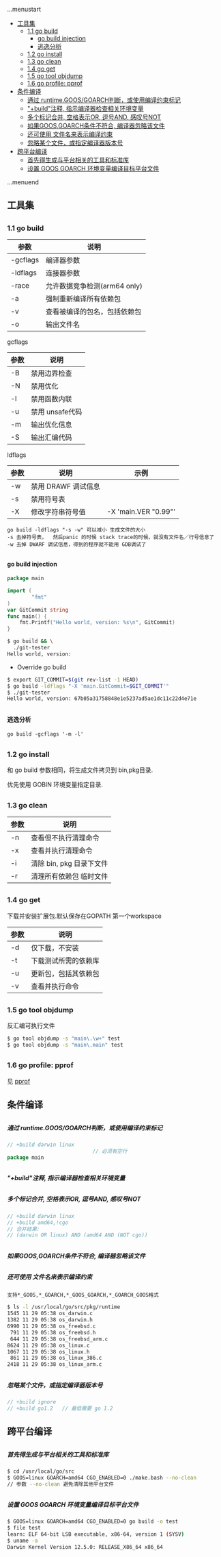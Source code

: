 ...menustart

- [工具集](#d1f4a2ca5ebae356829301a14367e0e6)
    - [1.1 go build](#5cb3fbe2f5c14eaeec65da239fb2278b)
        - [go build injection](#dc4c1d9510e06b1f42e03832e216b351)
        - [逃逸分析](#39e51e767418357eef4ac9bcb4330f50)
    - [1.2 go install](#bfae2838680a32e56e245ff108957b89)
    - [1.3 go clean](#a0d272d3a24a7f1986e0fa7bafb8a59d)
    - [1.4 go get](#467396f90a34e7517a6fe191507ebab1)
    - [1.5 go tool objdump](#10dff3e07c4de7491ca41d3f3d6a7968)
    - [1.6 go profile: pprof](#97696a7ea989ac7decac2e8be29a04f7)
- [条件编译](#b19e1a4d4f517ccccc8fd5d402c438f9)
    - [通过 runtime.GOOS/GOARCH判断，或使用编译约束标记](#7fb897f760321cdc29a25ac77a31a041)
    - ["+build"注释, 指示编译器检查相关环境变量](#e4ee5701df42dfb4c09086d79e67d9f6)
    - [多个标记合并, 空格表示OR, 逗号AND, 感叹号NOT](#30ef583d7ef62bad4751c8e2e7299f50)
    - [如果GOOS,GOARCH条件不符合, 编译器忽略该文件](#ba18359c8922124ddf4b2ffbdad4b1d3)
    - [还可使用 文件名来表示编译约束](#e6bd662653ba70b565a32d84722fd015)
    - [忽略某个文件，或指定编译器版本号](#5c0242163713cc576762cc92f3c5e625)
- [跨平台编译](#9f4c95c3ac51945acde06a53ffa196bd)
    - [首先得生成与平台相关的工具和标准库](#6aa488bb375a987c2f85c02db3220422)
    - [设置 GOOS GOARCH 环境变量编译目标平台文件](#0457f03fb15cf964e191b590da30f15e)

...menuend


<h2 id="d1f4a2ca5ebae356829301a14367e0e6"></h2>


## 工具集

<h2 id="5cb3fbe2f5c14eaeec65da239fb2278b"></h2>


### 1.1 go build


参数 |  说明 
--- |   --- 
-gcflags | 编译器参数 
-ldflags    |   连接器参数
-race | 允许数据竞争检测(arm64 only) 
-a  |   强制重新编译所有依赖包
-v  |   查看被编译的包名，包括依赖包   
-o  |   输出文件名 

gcflags

参数 |  说明 
--- |   --- 
-B  |   禁用边界检查 
-N  |   禁用优化
-l  |   禁用函数内联
-u  |   禁用 unsafe代码
-m  |   输出优化信息
-S  |   输出汇编代码


ldflags

参数 |  说明 | 示例
--- |   ---     |   ---
-w  |   禁用 DRAWF 调试信息
-s  |   禁用符号表
-X  |   修改字符串符号值    |   -X 'main.VER "0.99"'


    go build -ldflags "-s -w" 可以减小 生成文件的大小
    -s 去掉符号表，  然后panic 的时候 stack trace的时候，就没有文件名／行号信息了
    -w 去掉 DWARF 调试信息，得到的程序就不能用 GDB调试了


<h2 id="dc4c1d9510e06b1f42e03832e216b351"></h2>


#### go build injection

```go
package main

import (
        "fmt"
)
var GitCommit string
func main() {
    fmt.Printf("Hello world, version: %s\n", GitCommit)
}
```

```bash
$ go build && \
  ./git-tester
Hello world, version:
```

- Override go build

```bash
$ export GIT_COMMIT=$(git rev-list -1 HEAD)
$ go build -ldflags "-X 'main.GitCommit=$GIT_COMMIT'"
$ ./git-tester
Hello world, version: 67b05a31758848e1e5237ad5ae1dc11c22d4e71e
```

<h2 id="39e51e767418357eef4ac9bcb4330f50"></h2>


#### 逃逸分析

```
go build -gcflags '-m -l'
```



<h2 id="bfae2838680a32e56e245ff108957b89"></h2>


### 1.2 go install

和 go build 参数相同，将生成文件拷贝到 bin,pkg目录.

优先使用 GOBIN 环境变量指定目录.

<h2 id="a0d272d3a24a7f1986e0fa7bafb8a59d"></h2>


### 1.3 go clean

参数 |  说明 
--- |   --- 
-n  | 查看但不执行清理命令
-x  | 查看并执行清理命令
-i  |   清除 bin, pkg 目录下文件
-r  |   清理所有依赖包 临时文件 


<h2 id="467396f90a34e7517a6fe191507ebab1"></h2>


### 1.4 go get

下载并安装扩展包.默认保存在GOPATH 第一个workspace

参数 |  说明 
--- |   --- 
-d  |   仅下载，不安装
-t  |   下载测试所需的依赖库
-u  |   更新包，包括其依赖包
-v  |   查看并执行命令


<h2 id="10dff3e07c4de7491ca41d3f3d6a7968"></h2>


### 1.5 go tool objdump

反汇编可执行文件

```bash
$ go tool objdump -s "main\.\w+" test
$ go tool objdump -s "main\.main" test
```


<h2 id="97696a7ea989ac7decac2e8be29a04f7"></h2>


### 1.6 go profile: pprof

见 [pprof](golang_pprof.md)


<h2 id="b19e1a4d4f517ccccc8fd5d402c438f9"></h2>


## 条件编译

<h2 id="7fb897f760321cdc29a25ac77a31a041"></h2>


##### 通过 runtime.GOOS/GOARCH判断，或使用编译约束标记

```go
// +build darwin linux
                            // 必须有空行
package main
```

<h2 id="e4ee5701df42dfb4c09086d79e67d9f6"></h2>


##### "+build"注释, 指示编译器检查相关环境变量

<h2 id="30ef583d7ef62bad4751c8e2e7299f50"></h2>


##### 多个标记合并, 空格表示OR, 逗号AND, 感叹号NOT

```go
// +build darwin linux
// +build amd64,!cgo
// 合并结果:
// (darwin OR linux) AND (amd64 AND (NOT cgo))
```

<h2 id="ba18359c8922124ddf4b2ffbdad4b1d3"></h2>


##### 如果GOOS,GOARCH条件不符合, 编译器忽略该文件

<h2 id="e6bd662653ba70b565a32d84722fd015"></h2>


##### 还可使用 文件名来表示编译约束

    支持*_GOOS,*_GOARCH,*_GOOS_GOARCH,*_GOARCH_GOOS格式

```bash
$ ls -l /usr/local/go/src/pkg/runtime
1545 11 29 05:38 os_darwin.c
1382 11 29 05:38 os_darwin.h
6990 11 29 05:38 os_freebsd.c
 791 11 29 05:38 os_freebsd.h
 644 11 29 05:38 os_freebsd_arm.c
8624 11 29 05:38 os_linux.c
1067 11 29 05:38 os_linux.h
 861 11 29 05:38 os_linux_386.c
2418 11 29 05:38 os_linux_arm.c
```

<h2 id="5c0242163713cc576762cc92f3c5e625"></h2>


##### 忽略某个文件，或指定编译器版本号

```go
// +build ignore
// +build go1.2   // 最低需要 go 1.2
```

<h2 id="9f4c95c3ac51945acde06a53ffa196bd"></h2>


## 跨平台编译

<h2 id="6aa488bb375a987c2f85c02db3220422"></h2>


##### 首先得生成与平台相关的工具和标准库

```bash
$ cd /usr/local/go/src
$ GOOS=linux GOARCH=amd64 CGO_ENABLED=0 ./make.bash --no-clean
// 参数 --no-clean 避免清除其他平台文件
```

<h2 id="0457f03fb15cf964e191b590da30f15e"></h2>


##### 设置 GOOS GOARCH 环境变量编译目标平台文件

```bash
$ GOOS=linux GOARCH=amd64 CGO_ENABLED=0 go build -o test
$ file test
learn: ELF 64-bit LSB executable, x86-64, version 1 (SYSV)
$ uname -a
Darwin Kernel Version 12.5.0: RELEASE_X86_64 x86_64
```



